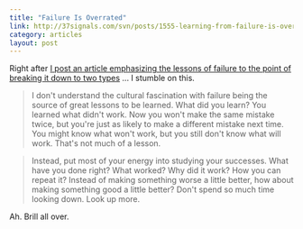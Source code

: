 ```yaml
---
title: "Failure Is Overrated"
link: http://37signals.com/svn/posts/1555-learning-from-failure-is-overrated
category: articles
layout: post
---
```


Right after [I post an article emphasizing the lessons of failure to the
point of breaking it down to two types][1] ... I stumble on this.

> I don't understand the cultural fascination with failure being the source of
> great lessons to be learned. What did you learn? You learned what didn't work.
> Now you won't make the same mistake twice, but you're just as likely to make a
> different mistake next time. You might know what won't work, but you still
> don't know what will work. That's not much of a lesson.

> Instead, put most of your energy into studying your successes. What have you
> done right? What worked? Why did it work? How you can repeat it? Instead of
> making something worse a little better, how about making something good a
> little better? Don't spend so much time looking down. Look up more.

Ah. Brill all over.

[1]: /articles/2013/10/failure/
